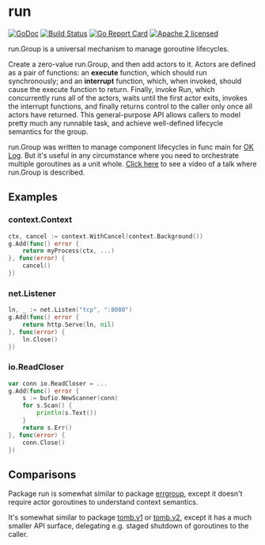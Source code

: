 # run

[![GoDoc](https://godoc.org/github.com/oklog/run?status.svg)](https://godoc.org/github.com/oklog/run) 
[![Build Status](https://img.shields.io/endpoint.svg?url=https%3A%2F%2Factions-badge.atrox.dev%2Foklog%2Frun%2Fbadge&style=flat-square&label=build)](https://github.com/oklog/run/actions?query=workflow%3ATest)
[![Go Report Card](https://goreportcard.com/badge/github.com/oklog/run)](https://goreportcard.com/report/github.com/oklog/run)
[![Apache 2 licensed](https://img.shields.io/badge/license-Apache2-blue.svg)](https://raw.githubusercontent.com/oklog/run/master/LICENSE)

run.Group is a universal mechanism to manage goroutine lifecycles.

Create a zero-value run.Group, and then add actors to it. Actors are defined as
a pair of functions: an **execute** function, which should run synchronously;
and an **interrupt** function, which, when invoked, should cause the execute
function to return. Finally, invoke Run, which concurrently runs all of the
actors, waits until the first actor exits, invokes the interrupt functions, and
finally returns control to the caller only once all actors have returned. This
general-purpose API allows callers to model pretty much any runnable task, and
achieve well-defined lifecycle semantics for the group.

run.Group was written to manage component lifecycles in func main for 
[OK Log](https://github.com/oklog/oklog). 
But it's useful in any circumstance where you need to orchestrate multiple
goroutines as a unit whole.
[Click here](https://www.youtube.com/watch?v=LHe1Cb_Ud_M&t=15m45s) to see a
video of a talk where run.Group is described.

## Examples

### context.Context

```go
ctx, cancel := context.WithCancel(context.Background())
g.Add(func() error {
	return myProcess(ctx, ...)
}, func(error) {
	cancel()
})
```

### net.Listener

```go
ln, _ := net.Listen("tcp", ":8080")
g.Add(func() error {
	return http.Serve(ln, nil)
}, func(error) {
	ln.Close()
})
```

### io.ReadCloser

```go
var conn io.ReadCloser = ...
g.Add(func() error {
	s := bufio.NewScanner(conn)
	for s.Scan() {
		println(s.Text())
	}
	return s.Err()
}, func(error) {
	conn.Close()
})
```

## Comparisons

Package run is somewhat similar to package 
[errgroup](https://godoc.org/golang.org/x/sync/errgroup), 
except it doesn't require actor goroutines to understand context semantics.

It's somewhat similar to package
[tomb.v1](https://godoc.org/gopkg.in/tomb.v1) or 
[tomb.v2](https://godoc.org/gopkg.in/tomb.v2),
except it has a much smaller API surface, delegating e.g. staged shutdown of 
goroutines to the caller.
